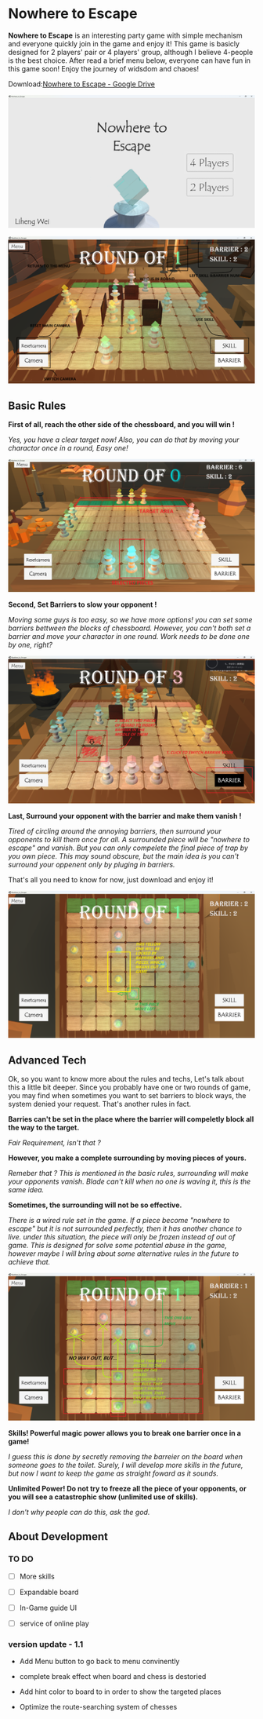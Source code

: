 # Nowhere to Escape

**Nowhere to Escape** is an interesting party game with simple mechanism and everyone quickly join in the game and enjoy it! This game is basicly designed for 2 players' pair or 4 players' group, although I believe 4-people is the best choice. After read a brief menu below, everyone can have fun in this game soon! Enjoy the journey of widsdom and chaoes!

Download:[Nowhere to Escape - Google Drive](https://drive.google.com/drive/folders/1F4u9aTqu11e7nxPIPaPxRYDRQsnRCDFk?usp=sharing)

![s](docs\pic1.png)

![s](docs\pic2.png)

## Basic Rules

**First of all, reach the other side of the chessboard, and you will win !**

*Yes, you have a clear target now! Also, you can do that by moving your charactor once in a round, Easy one!*

![s](docs\pic3.png)

**Second, Set Barriers to slow your opponent !**

*Moving some guys is too easy, so we have more options! you can set some barriers bettween the blocks of chessboard. However, you can't both set a barrier and move your charactor in one round. Work needs to be done one by one, right?*

![s](docs\pic4.png)

**Last, Surround your opponent with the barrier and make them vanish !**

*Tired of circling around the annoying barriers, then surround your opponents to kill them once for all. A surrounded piece will be "nowhere to escape" and vanish. But you can only compelete the final piece of trap by you own piece. This may sound obscure, but the main idea is you can't surround your oppenent only by pluging in barriers.*

That's all you need to know for now, just download and enjoy it!

![s](docs\pic5.png)

## Advanced Tech

Ok, so you want to know more about the rules and techs, Let's talk about this a little bit deeper. Since you probably have one or two rounds of game, you may find when sometimes you want to set barriers to block ways, the system denied your request. That's another rules in fact.

**Barries can't be set in the place where the barrier will compeletly block all the way to the target.**

*Fair Requirement, isn't that ?*

**However, you make a complete surrounding by moving pieces of yours.**

*Remeber that ? This is mentioned in the basic rules, surrounding will make your opponents vanish. Blade can't kill when no one is waving it, this is the same idea.*

**Sometimes, the surrounding will not be so effective.**

*There is a wired rule set in the game. If a piece become "nowhere to escape" but it is not surrounded perfectly, then it has another chance to live. under this situation, the piece will only be frozen instead of  out of game. This is designed for solve some potential abuse in the game, however maybe I will bring about some alternative rules in the future to achieve that.*

![s](docs\pic6.png)

**Skills! Powerful magic power allows you to break one barrier once in a game!**

*I guess this is done by secretly removing the barreier on the board when someone goes to the toilet. Surely, I will develop more skills in the future, but now I want to keep the game as straight foward as it sounds.*

**Unlimited Power! Do not try to freeze all the piece of your opponents, or you will see a catastrophic show (unlimited use of skills).**

*I don't why people can do this, ask the god.*

## About Development

### TO DO

- [ ] More skills

- [ ] Expandable board

- [ ] In-Game guide UI

- [ ] service of online play 

### version update - 1.1

* Add Menu button to go back to menu convinently

* complete break effect when board and chess is destoried

* Add hint color to board to in order to show the targeted places

* Optimize the route-searching system of chesses
